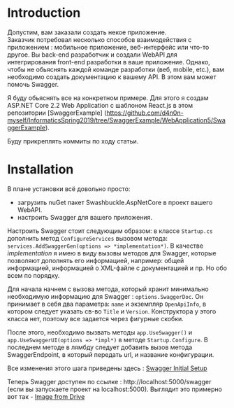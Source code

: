 
# Introduction 
Допустим, вам заказали создать некое приложение.  
Заказчик потребовал несколько способов взаимодействия с приложением : мобильное приложение, веб-интерфейс или что-то другое.
Вы back-end разработчик и создали WebAPI для интегрирования front-end разработки в ваше приложение. 
Однако, чтобы не обьяснять каждой команде разработки (веб, mobile, etc.), вам необходимо создать документацию к вашему API. 
В этом вам может помочь Swagger.
 
 Я буду обьяснять все на конкретном примере. 
 Для этого я создам ASP.NET Core 2.2 Web Application с шаблоном React.js в этом репозитории [SwaggerExample]
 (https://github.com/d4n0n-myself/InformaticsSpring2019/tree/SwaggerExample/WebApplication5/SwaggerExample).
 
 Буду прикреплять коммиты по ходу статьи.
 
 # Installation
В плане установки всё довольно просто:
 * загрузить nuGet пакет Swashbuckle.AspNetCore в проект вашего WebAPI. 
 * настроить Swagger для вашего приложения.
 
 Настроить Swagger стоит следующим образом: в классе `Startup.cs` дополнить метод `ConfigureServices` вызовом метода: `services.AddSwaggerGen(options => *implementation*)`.
В качестве *implementation* я имею в виду вызовы методов для Swagger, которые позволяют дополнять его информацией, 
например: общей информацией, информацией о XML-файле с документацией и пр. Но обо всем по порядку. 

Для начала начнем с вызова метода, который хранит минимально необходимую информацию для Swagger : 
`options.SwaggerDoc`. Он принимает в себя два параметра: `name` и экземпляр `OpenApiInfo`, в котором следует указать св-во `Title` и `Version`. 
Конструктора у этого класса нет, поэтому все задается через фигурные скобки.

После этого, необходимо вызвать методы `app.UseSwagger()` и `app.UseSwaggerUI(options => *impl*)` в методе `Startup.Configure`. 
В последнем методе в лямбду следует добавить вызов метода SwaggerEndpoint, в который передать url, и название конфигурации. 

Все изменения этого шага приведены здесь : [Swagger Initial Setup](https://github.com/d4n0n-myself/InformaticsSpring2019/commit/fe35d5c53c19ad0c1b3e0e91d68dd2811a344ff5)

Теперь Swagger доступен по ссылке : http://localhost:5000/swagger (если вы запускаете проект на localhost:5000).
Выглядит это примерно вот так - [Image from Drive](https://drive.google.com/file/d/1_5r0ZdV4sAwMYiXuzPSfiyPTeD-WKxVU/)
